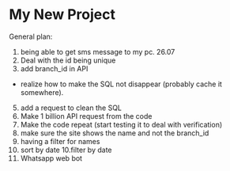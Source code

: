 # My New Project

General plan:

1. being able to get sms message to my pc. 26.07 
2. Deal with the id being unique 
3. add branch_id in API
* realize how to make the SQL not disappear (probably cache it somewhere).
5. add a request to clean the SQL
6. Make 1 billion API request from the code
7. Make the code repeat (start testing it to deal with verification)
4. make sure the site shows the name and not the branch_id
8. having a filter for names
9. sort by date
10.filter by date
11. Whatsapp web bot


 